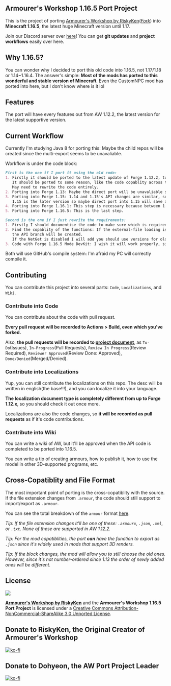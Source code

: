 ## Armourer's Workshop 1.16.5 Port Project

This is the project of porting [Armourer's Workshop by RiskyKen](https://github.com/RiskyKen/Armourers-Workshop)(*[Fork](https://github.com/JeonDohyeon/Armourers-Workshop)*) into **Minecraft 1.16.5**, the latest huge Minecraft version until 1.17.

Join our Discord server over [here](https://discord.gg/jZfacdAzT3)! You can get **git updates** and **project workflows** easily over here.

## Why 1.16.5?

You can wonder why I decided to port this old code into 1.16.5, not 1.17/1.18 or 1.14~1.16.4. The answer's simple: **Most of the mods has ported to this wonderful and stable version of Minecraft**. Even the CustomNPC mod has ported into here, but I don't know where is it lol

## Features

The port will have every features out from AW 1.12.2, the latest version for the latest supportive version.

## Current Workflow

Currently I'm studying Java 8 for porting this: Maybe the child repos will be created since the multi-export seems to be unavaliable.

Workflow is under the code block:

```markdown
First is the one if I port it using the old code:
1. Firstly it should be ported to the latest update of Forge 1.12.2, to make it easy to port it into later versions.
   It should be ported to some reason, like the code copablity across the later version of Forge.
   May need to rewrite the code entirely.
2. Porting into Forge 1.13: Maybe the direct port will be unavaliable so porting into 1.13.x will be required.
3. Porting into Forge 1.15: 1.14 and 1.15's API changes are similar, so maybe the both will be worked at once.
   1.15 is the later version so maybe direct port into 1.15 will save a bit of time.
4. Porting into Forge 1.16.1: This step is necessary because between 1.16.1 and 1.16.5 has a lot of code gaps.
5. Porting into Forge 1.16.5: This is the last step.
```
```markdown
Second is the one if I just rewrite the requirements:
1. Firstly I should documentise the code to make sure which is required to code.
2. Find the copablity of the functions: If the external-file loading is disabled without the API
   the API branch will be created.
   If the NetGet is disabled I will add you should use versions for older Minecraft to get armour files from Net.
3. Code with Forge 1.16.5 Mode DevKit: I wish it will work properly, similar to 1.12.2 ones.
```

Both will use GitHub's compile system: I'm afraid my PC will correctly compile it.

## Contributing

You can contribute this project into several parts: `Code`, `Localizations`, and `Wiki`.

### Contribute into Code

You can contribute about the code with pull request.

**Every pull request will be recorded to Actions > Build, even which you've forked.**

Also, **the pull requests will be recorded to [project document](https://github.com/users/JeonDohyeon/projects/2)**, as `To-Do`(Issues), `In-Progress`(Pull Requests), `Review In Progress`(Review Required), `Reviewer Approved`(Review Done: Approved), `Done/Denied`(Merged/Denied).

### Contribute into Localizations

Yup, you can still contribute the localizations on this repo. The desc will be written in english(the base!!!), and you can localize it into your language.

**The localization document type is completely different from up to Forge 1.12.x**, so you should check it out once more.

Localizations are also the code changes, so **it will be recorded as pull requests** as if it's code contributions.

### Contribute into Wiki

You can write a wiki of AW, but it'll be approved when the API code is completed to be ported into 1.16.5.

You can write a tip of creating armours, how to publish it, how to use the model in other 3D-supported programs, etc.

## Cross-Copatiblity and File Format

The most important point of porting is the cross-copatiblity with the source. If the file extension changes from `.armour`, the code should still support to import/export as `.armour`.

You can see the total breakdown of the `armour` format [here](https://github.com/JeonDohyeon/Armourers-Workshop-1.16/blob/main/armour%20file%20format.md).

*Tip: If the file extension changes it'll be one of these: `.armourx`, `.json`, `.xml`, or `.txt`. None of these are supported in AW 1.12.2.*

*Tip: For the mod copatiblities, the port **can** have the function to export as `.json` since it's widely used in mods that support 3D renders.*

*Tip: If the block changes, the mod will allow you to still choose the old ones. However, since it's not number-ordered since 1.13 the order of newly added ones will be different.*

## License

![](https://i.creativecommons.org/l/by-nc-sa/3.0/88x31.png)

__[Armourer's Workshop by RiskyKen](https://github.com/RiskyKen/Armourers-Workshop)__ and the __Armourer's Workshop 1.16.5 Port Project__ is licensed under a [Creative Commons Attribution-NonCommercial-ShareAlike 3.0 Unported License](https://creativecommons.org/licenses/by-nc-sa/3.0/).

## Donate to RiskyKen, the Original Creator of Armourer's Workshop

[![ko-fi](https://www.ko-fi.com/img/githubbutton_sm.svg)](https://ko-fi.com/K3K3WVTZ)

## Donate to Dohyeon, the AW Port Project Leader

[![ko-fi](https://www.ko-fi.com/img/githubbutton_sm.svg)](https://ko-fi.com/Dohyeon)
